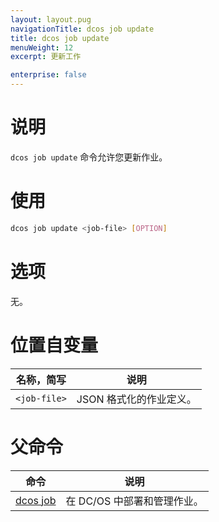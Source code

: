 ```yaml
---
layout: layout.pug
navigationTitle: dcos job update
title: dcos job update
menuWeight: 12
excerpt: 更新工作

enterprise: false
---
```


  
# 说明
`dcos job update` 命令允许您更新作业。

# 使用

```bash
dcos job update <job-file> [OPTION]
```

# 选项

无。

# 位置自变量

| 名称，简写 | 说明 |
|---------|-------------|
| `<job-file>` | JSON 格式化的作业定义。|

# 父命令

| 命令 | 说明 |
|---------|-------------|
|  [dcos job](/1.11/cli/command-reference/dcos-job/)  | 在 DC/OS 中部署和管理作业。|


